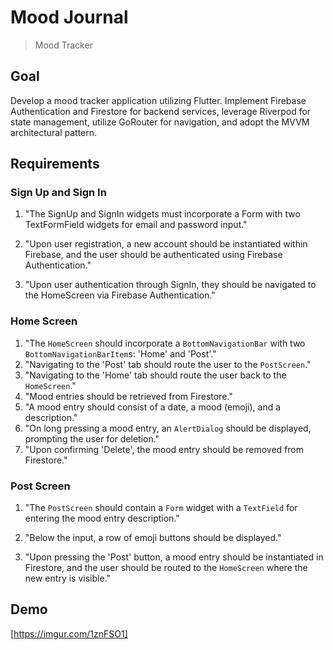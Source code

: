 # Mood Journal

> Mood Tracker

## Goal

Develop a mood tracker application utilizing Flutter. Implement Firebase Authentication and Firestore for backend services, leverage Riverpod for state management, utilize GoRouter for navigation, and adopt the MVVM architectural pattern.

## Requirements

### Sign Up and Sign In

1. "The SignUp and SignIn widgets must incorporate a Form with two TextFormField widgets for email and password input."

2. "Upon user registration, a new account should be instantiated within Firebase, and the user should be authenticated using Firebase Authentication."

3. "Upon user authentication through SignIn, they should be navigated to the HomeScreen via Firebase Authentication."

### Home Screen

1. "The `HomeScreen` should incorporate a `BottomNavigationBar` with two `BottomNavigationBarItem`s: 'Home' and 'Post'."
2. "Navigating to the 'Post' tab should route the user to the `PostScreen`."
3. "Navigating to the 'Home' tab should route the user back to the `HomeScreen`."
4. "Mood entries should be retrieved from Firestore."
5. "A mood entry should consist of a date, a mood (emoji), and a description."
6. "On long pressing a mood entry, an `AlertDialog` should be displayed, prompting the user for deletion."
7. "Upon confirming 'Delete', the mood entry should be removed from Firestore."

### Post Screen

1. "The `PostScreen` should contain a `Form` widget with a `TextField` for entering the mood entry description."

2. "Below the input, a row of emoji buttons should be displayed."

3. "Upon pressing the 'Post' button, a mood entry should be instantiated in Firestore, and the user should be routed to the `HomeScreen` where the new entry is visible."

## Demo

[https://imgur.com/1znFSO1]
